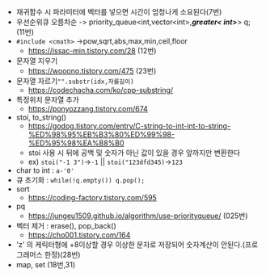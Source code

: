 - 재귀함수 시 파라미터에 벡터를 넣으면 시간이 엄청나게 소요된다(7번)
- 우선순위큐 오름차순 -> priority_queue<int,vector\<int\>,__*greater< int>*__> q;  (11번)
- `#include <cmath>` ->pow,sqrt,abs,max,min,ceil,floor
    - https://issac-min.tistory.com/28 (12번)
- 문자열 지우기
    - https://wooono.tistory.com/475 (23번)   
- 문자열 자르기`"".substr(idx,자를길이)`
    - https://codechacha.com/ko/cpp-substring/
- 특정위치 문자열 추가
    - https://ponyozzang.tistory.com/674
- stoi, to_string()
    - https://godog.tistory.com/entry/C-string-to-int-int-to-string-%ED%98%95%EB%B3%80%ED%99%98-%ED%95%98%EA%B8%B0  
    - stoi 사용 시 뒤에 공백 및 숫자가 아닌 값이 있을 경우 앞까지만 변환한다
    - ex) `stoi("-1 3")`->`-1` || `stoi("123dfd345)`->`123`
- char to int : `a-'0'`
- 큐 초기화 : `while(!q.empty()) q.pop();`
- sort
    - https://coding-factory.tistory.com/595
- pq
    - https://jungeu1509.github.io/algorithm/use-priorityqueue/ (025번)  
- 벡터 제거 : erase(), pop_back()
    - https://cho001.tistory.com/164  
- 'z' 의 케릭터형에 +8이상할 경우 이상한 문자로 저장되어 숫자계산이 안된다.(프로그래머스 한정)(28번)
- map, set (18번,31)
